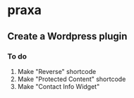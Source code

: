 # praxa

## Create a Wordpress plugin 


### To do

1. Make "Reverse" shortcode
2. Make "Protected Content" shortcode
3. Make "Contact Info Widget"